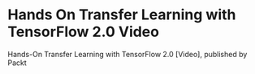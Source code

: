 # Hands On Transfer Learning with TensorFlow 2.0 Video
Hands-On Transfer Learning with TensorFlow 2.0 [Video], published by Packt
